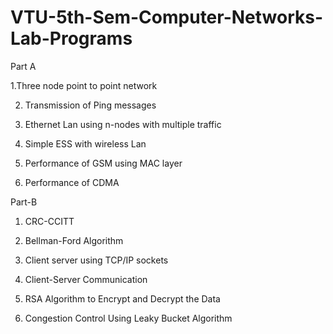 # VTU-5th-Sem-Computer-Networks-Lab-Programs

Part A

1.Three node point to point network

2. Transmission of Ping messages

3. Ethernet Lan using n-nodes with multiple traffic

4. Simple ESS with wireless Lan

5. Performance of GSM using MAC layer

6. Performance of CDMA

Part-B

1. CRC-CCITT

2. Bellman-Ford Algorithm

3. Client server using TCP/IP sockets

4. Client-Server Communication

5. RSA Algorithm to Encrypt and Decrypt the Data

6. Congestion Control Using Leaky Bucket Algorithm
